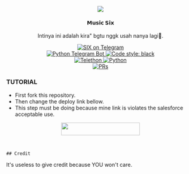 <p align="center">
  <img src="https://telegra.ph/file/e30ecfcc95f4e74bbce5e.jpg">
</p>

<h4><p align="center"> 𝗠𝘂𝘀𝗶𝗰 𝗦𝗶𝘅 </p></h4>

<p align="center"> Intinya ini adalah kira" bgtu nggk usah nanya lagi🐒.</p>

<p align="center">
<a href="https://t.me/SipalingOTAN"> <img src="https://img.shields.io/badge/MUSIC-SIX-blue?&logo=telegram" alt="SIX on Telegram" /> </a><br>
<a href="https://python-telegram-bot.org"> <img src="https://img.shields.io/badge/PTB-13.13-white?&style=flat-round&logo=github" alt="Python Telegram Bot" /> </a>
<a href="https://github.com/psf/black"><img alt="Code style: black" src="https://img.shields.io/badge/code%20style-black-000000.svg"></a><br>
<a href="https://docs.telethon.dev"> <img src="https://img.shields.io/badge/Telethon-1.24.0-red?&style=flat-round&logo=github" alt="Telethon" /> </a>
<a href="https://docs.python.org"> <img src="https://img.shields.io/badge/Python-3.10.5-purple?&style=flat-round&logo=python" alt="Python" /> </a><br>
<a href="https://makeapullrequest.com"> <img src="https://img.shields.io/badge/PRs-Welcome-blue.svg?style=flat-round" alt="PRs" /> </a>
</p>

### TUTORIAL

- First fork this repository.
- Then change the deploy link bellow.
- This step must be doing because mine link is violates the salesforce acceptable use.

<p align="center"><a href="https://dashboard.heroku.com/new?template=https://github.com/Rohidkage/MusicSix"> <img 
src="https://img.shields.io/badge/Deploy%20To%20Heroku-red?style=flat&logo=heroku" width="210" height="34.45" /></a></p>


```


## Credit 

```
It's useless to give credit because YOU won't care.
```
